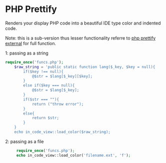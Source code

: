 # PHP Prettify

Renders your display PHP code into a beautiful IDE type color and indented code. 

Note: this is a sub-version thus lesser functionality referre to [php prettify external](http://ghostff.com/demo/oop/?Php_Code_Color=php#ext) for full function.

1: passing as a string

```php
require_once('funcs.php');
    $raw_string = 'public static function lang($_key, $key = null){
		if($key !== null){
			@$str = $lang[$_key][$key];
		}
		else if($key === null){
			@$str = $lang[$_key];
		}
		if($str === ""){
			return ("throw error");
		}
		else{
			return $str;
		}
	}
	echo in_code_view::load_color($raw_string);
```

2: passing as a file
```php
     require_once('funcs.php');
     echo in_code_view::load_color('filename.ext', 'f');
```